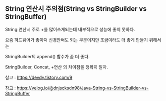 ## String 연산시 주의점(String vs StringBuilder vs StringBuffer)



String 연산시 주로 +를 많이쓰게되는데 내부적으로 성능에  좋지 못하다. 

요즘 하드웨어가 좋아져 신경안써도 되는 부분이지만  조금이라도 더 좋게 만들기 위해서는

StringBuilder의 append() 함수가 좀 더 좋다.



StringBuilder, Concat, +연산 의 차이점을 정확히 알자.



참고 : https://devdy.tistory.com/9





참고 : https://velog.io/@dnjscksdn98/Java-String-vs-StringBuilder-vs-StringBuffer